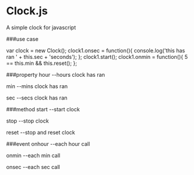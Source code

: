 Clock.js
========

A simple clock for javascript

###use case

  var clock = new Clock();
  clock1.onsec = function(){
    console.log('this has ran ' + this.sec + 'seconds');
  };
  clock1.start();
  clock1.onmin = function(){
    5 == this.min && this.reset();
  };
  

###property
hour --hours clock has ran

min --mins clock has ran

sec --secs clock has ran

###method
start --start clock

stop --stop clock

reset --stop and reset clock 

###event
onhour --each hour call

onmin --each min call

onsec --each sec call
